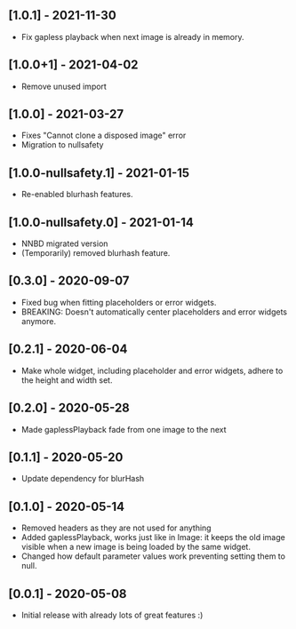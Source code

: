 ## [1.0.1] - 2021-11-30
* Fix gapless playback when next image is already in memory.

## [1.0.0+1] - 2021-04-02
* Remove unused import

## [1.0.0] - 2021-03-27
* Fixes "Cannot clone a disposed image" error
* Migration to nullsafety

## [1.0.0-nullsafety.1] - 2021-01-15
* Re-enabled blurhash features.

## [1.0.0-nullsafety.0] - 2021-01-14
* NNBD migrated version
* (Temporarily) removed blurhash feature.

## [0.3.0] - 2020-09-07
* Fixed bug when fitting placeholders or error widgets.
* BREAKING: Doesn't automatically center placeholders and error widgets anymore.

## [0.2.1] - 2020-06-04
* Make whole widget, including placeholder and error widgets, adhere to the height and width set.

## [0.2.0] - 2020-05-28
* Made gaplessPlayback fade from one image to the next

## [0.1.1] - 2020-05-20
* Update dependency for blurHash

## [0.1.0] - 2020-05-14

* Removed headers as they are not used for anything
* Added gaplessPlayback, works just like in Image: 
it keeps the old image visible when a new image is being loaded by the same widget.
* Changed how default parameter values work preventing setting them to null.

## [0.0.1] - 2020-05-08

* Initial release with already lots of great features :)
